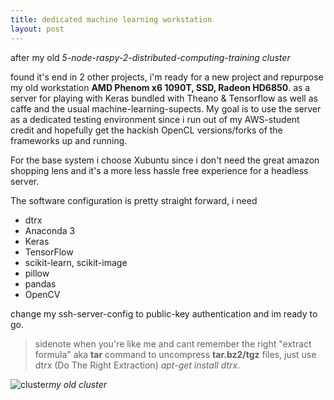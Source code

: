 ```yaml
---
title: dedicated machine learning workstation
layout: post
---
```


after my old *5-node-raspy-2-distributed-computing-training cluster* 

found it's end in 2 other projects, i'm ready for a new project and repurpose my old workstation **AMD Phenom x6 1090T, SSD, Radeon HD6850**.
as a server for playing with Keras bundled with Theano & Tensorflow
as well as caffe and the usual machine-learning-supects.
My goal is to use the server as a dedicated testing environment since i run
out of my AWS-student credit and hopefully get the hackish OpenCL versions/forks of the frameworks up and running.

For the base system i choose Xubuntu since i don't need the great amazon shopping lens and it's a more less hassle free experience for a headless server.

The software configuration is pretty straight forward, i need

- dtrx
- Anaconda 3
- Keras
- TensorFlow
- scikit-learn, scikit-image
- pillow
- pandas
- OpenCV

change my ssh-server-config to public-key authentication and im ready to go.

>sidenote when you're like me and cant remember the right
>"extract formula" aka **tar** command to uncompress **tar.bz2/tgz** files,
>just use dtrx (Do The Right Extraction) *apt-get install dtrx*.

![cluster](http://zeroispri.me/assets/images/postimages/cluster.JPG)*my old cluster*
